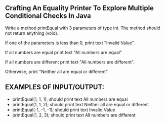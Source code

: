 ## Crafting An Equality Printer To Explore Multiple Conditional Checks In Java

Write a method printEqual with 3 parameters of type int. The method should not return anything (void).

If one of the parameters is less than 0, print text "Invalid Value".

If all numbers are equal print text "All numbers are equal"

If all numbers are different print text "All numbers are different".

Otherwise, print "Neither all are equal or different".


## EXAMPLES OF INPUT/OUTPUT: 
- printEqual(1, 1, 1); should print text All numbers are equal
- printEqual(1, 1, 2); should print text Neither all are equal or different
- printEqual(-1, -1, -1); should print text Invalid Value
- printEqual(1, 2, 3); should print text All numbers are different



